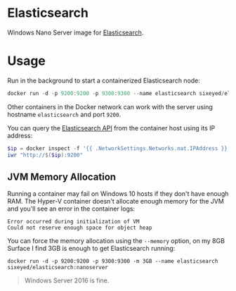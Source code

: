 # Elasticsearch

Windows Nano Server image for [Elasticsearch](http://elastic.co).

# Usage

Run in the background to start a containerized Elasticsearch node:

```PowerShell
docker run -d -p 9200:9200 -p 9300:9300 --name elasticsearch sixeyed/elasticsearch:nanoserver
```
Other containers in the Docker network can work with the server using hostname `elasticsearch` and port `9200`.

You can query the [Elasticsearch API](https://www.elastic.co/guide/en/elasticsearch/reference/current/_cluster_health.html) from the container host using its IP address:

```PowerShell
$ip = docker inspect -f '{{ .NetworkSettings.Networks.nat.IPAddress }}' elasticsearch
iwr "http://$($ip):9200"
```

## JVM Memory Allocation

Running a container may fail on Windows 10 hosts if they don't have enough RAM. The Hyper-V container doesn't allocate enough memory for the JVM and you'll see an error in the container logs:

```
Error occurred during initialization of VM
Could not reserve enough space for object heap
```

You can force the memory allocation using the `--memory` option, on my 8GB Surface I find 3GB is enough to get Elasticsearch running:

```
docker run -d -p 9200:9200 -p 9300:9300 -m 3GB --name elasticsearch sixeyed/elasticsearch:nanoserver
```

> Windows Server 2016 is fine.

